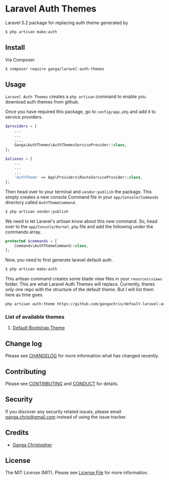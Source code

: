 # Laravel Auth Themes

Laravel 5.2 package for replacing auth theme generated by
```bash
$ php artisan make:auth
```

## Install

Via Composer

``` bash
$ composer require ganga/laravel-auth-themes
```

## Usage
`Laravel Auth Themes` creates a `php artisan` command to enable you download auth themes from github.

Once you have required this package, go to `config/app.php` and add it to service providers.
``` php
$providers = [
    ...
    ...
    ...,
    Ganga\AuthThemes\AuthThemesServiceProvider::class,
];

$aliases = [
    ...
    ...
    ...
    'AuthTheme' => App\Providers\RouteServiceProvider::class,
];
```

Then head over to your terminal and `vendor:publish` the package. This simply creates a new console Command file in your `app/Console/Commands` directory called `AuthThemeCommand`.
```php
$ php artisan vendor:publish
```

We need to let Laravel's artisan know about this new command. So, head over to the `app/Console/Kernel.php` file and add the following under the commands array.
```php
protected $commands = [
    Commands\AuthThemeCommand::class,
];
```

Now, you need to first generate laravel default auth.
```bash
$ php artisan make:auth
```

This artisan command creates some blade view files in your `reources\views` folder. This are what Laravel Auth Themes will replace. Currently, theres only one repo with the structure of the default theme. But I will list them here as time goes.
```bash
php artisan auth:theme https://github.com/gangachris/default-laravel-auth-theme.git
```

### List of available themes
1. [Default Bootstrap Theme](https://github.com/gangachris/default-laravel-auth-theme)

## Change log

Please see [CHANGELOG](CHANGELOG.md) for more information what has changed recently.

## Contributing

Please see [CONTRIBUTING](CONTRIBUTING.md) and [CONDUCT](CONDUCT.md) for details.

## Security

If you discover any security related issues, please email ganga.chris@gmail.com instead of using the issue tracker.

## Credits

- [Ganga Christopher][link-author]

## License

The MIT License (MIT). Please see [License File](LICENSE.md) for more information.

[link-author]: https://github.com/gangachris
